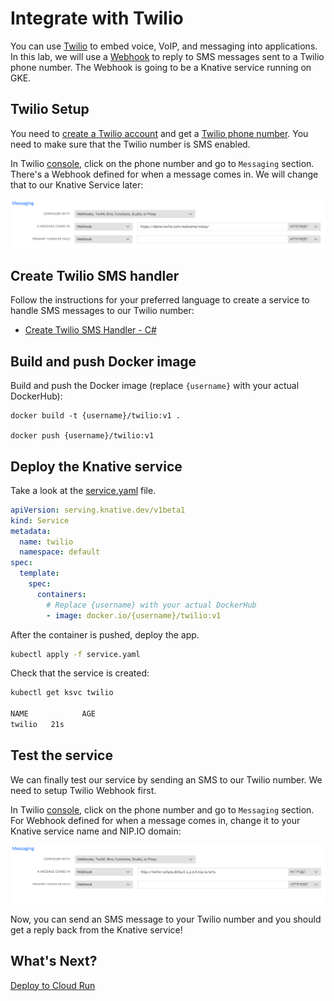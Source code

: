 # Integrate with Twilio

You can use [Twilio](https://www.twilio.com/) to embed voice, VoIP, and messaging into applications. In this lab, we will use a [Webhook](https://www.twilio.com/docs/glossary/what-is-a-webhook) to reply to SMS messages sent to a Twilio phone number. The Webhook is going to be a Knative service running on GKE.

## Twilio Setup

You need to [create a Twilio account](https://www.twilio.com/try-twilio) and get a [Twilio phone number](https://www.twilio.com/docs/usage/tutorials/how-to-use-your-free-trial-account#get-your-first-twilio-phone-number). You need to make sure that the Twilio number is SMS enabled. 

In Twilio [console](https://www.twilio.com/console), click on the phone number and go to `Messaging` section. There's a Webhook defined for when a message comes in. We will change that to our Knative Service later:

![Twilio Webhook](./images/twilio-webhook.png)

## Create Twilio SMS handler

Follow the instructions for your preferred language to create a service to handle SMS messages to our Twilio number:

* [Create Twilio SMS Handler - C#](06-twiliointegration-csharp.md)
 

## Build and push Docker image

Build and push the Docker image (replace `{username}` with your actual DockerHub): 

```docker
docker build -t {username}/twilio:v1 .

docker push {username}/twilio:v1
```

## Deploy the Knative service

Take a look at the [service.yaml](../serving/twilio/service.yaml) file.

```yaml
apiVersion: serving.knative.dev/v1beta1
kind: Service
metadata:
  name: twilio
  namespace: default
spec:
  template:
    spec:
      containers:
        # Replace {username} with your actual DockerHub
        - image: docker.io/{username}/twilio:v1
```

After the container is pushed, deploy the app. 

```bash
kubectl apply -f service.yaml
```

Check that the service is created:

```bash
kubectl get ksvc twilio

NAME            AGE
twilio   21s  
```
## Test the service

We can finally test our service by sending an SMS to our Twilio number. We need to setup Twilio Webhook first.

In Twilio [console](https://www.twilio.com/console), click on the phone number and go to `Messaging` section. For Webhook defined for when a message comes in, change it to your Knative service name and NIP.IO domain:

![Twilio Webhook](./images/twilio-webhook-custom.png)

Now, you can send an SMS message to your Twilio number and you should get a reply back from the Knative service!

## What's Next?
[Deploy to Cloud Run](07-deploycloudrun.md)